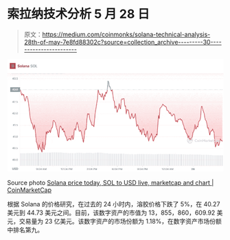 # 索拉纳技术分析 5 月 28 日

> 原文：<https://medium.com/coinmonks/solana-technical-analysis-28th-of-may-7e8fd88302c?source=collection_archive---------30----------------------->

![](img/3b0de1589fc042e0b59d505834f618b5.png)

Source photo [Solana price today, SOL to USD live, marketcap and chart | CoinMarketCap](https://coinmarketcap.com/currencies/solana/)

根据 Solana 的价格研究，在过去的 24 小时内，溶胶价格下跌了 5%，在 40.27 美元到 44.73 美元之间。目前，该数字资产的市值为 13，855，860，609.92 美元，交易量为 23 亿美元。该数字资产的市场份额为 1.18%，在数字资产市场份额中排名第九。